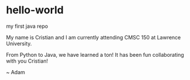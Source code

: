 # hello-world
my first java repo

My name is Cristian and I am currently attending CMSC 150 at Lawrence University.

From Python to Java, we have learned a ton! It has been fun collaborating with you Cristian!

~ Adam

